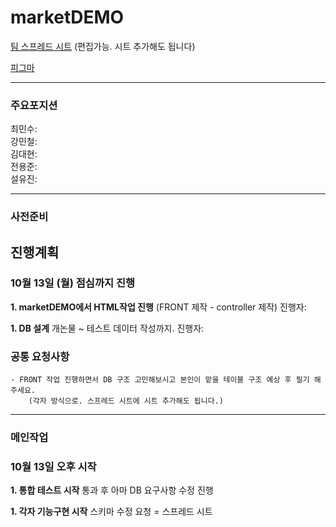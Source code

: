 # marketDEMO

[팀 스프레드 시트](https://docs.google.com/spreadsheets/d/1Oc1fbnkgcDMuQd03QQVy2wyel6cxXY1nyhEGNxIafB8/edit?gid=0#gid=0)
(편집가능. 시트 추가해도 됩니다)

[피그마](https://www.figma.com/design/amLy5z6BomEXjUgbAdnB8F/%EC%BC%80%EC%9D%B4%EB%A7%88%EC%BC%93-%EC%87%BC%ED%95%91%EB%AA%B0-%ED%94%84%EB%A1%9C%EC%A0%9D%ED%8A%B8-%ED%99%94%EB%A9%B4-%EC%84%A4%EA%B3%84%EC%84%9C?node-id=0-1&p=f)
    
---
### 주요포지션
최민수:    
강민철:    
김대현:    
전용준:    
설유진:    

---
### 사전준비
## 진행계획
### 10월 13일 (월) 점심까지 진행
**1. marketDEMO에서 HTML작업 진행**
    (FRONT 제작 - controller 제작)
    진행자:

**1. DB 설계**
    개논물 ~ 테스트 데이터 작성까지.
    진행자:

### 공통 요청사항
    - FRONT 작업 진행하면서 DB 구조 고민해보시고 본인이 맡을 테이블 구조 예상 후 필기 해주세요.
        (각자 방식으로. 스프레드 시트에 시트 추가해도 됩니다.)
---
### 메인작업
### 10월 13일 오후 시작
**1. 통합 테스트 시작**
    통과 후 아마 DB 요구사항 수정 진행
    
**1. 각자 기능구현 시작**
    스키마 수정 요청 = 스프레드 시트

    
